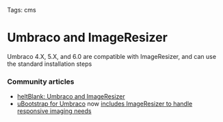 Tags: cms

# Umbraco and ImageResizer

Umbraco 4.X, 5.X, and 6.0 are compatible with ImageResizer, and can use the standard installation steps


### Community articles

* [heltBlank: Umbraco and ImageResizer](http://heltblank.wordpress.com/2012/02/13/imageresizing-net-and-umbraco-5-jupiter/)
* [uBootstrap for Umbraco](http://our.umbraco.org/projects/starter-kits/ubootstrap) now [includes ImageResizer to handle responsive imaging needs](http://jlusar.es/ubootstrap-fluent-layout)
